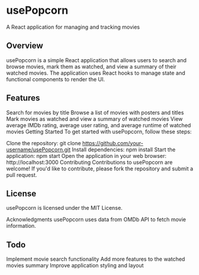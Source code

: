 # usePopcorn

A React application for managing and tracking movies

## Overview

usePopcorn is a simple React application that allows users to search and browse movies, mark them as watched, and view a summary of their watched movies. The application uses React hooks to manage state and functional components to render the UI.

## Features

Search for movies by title
Browse a list of movies with posters and titles
Mark movies as watched and view a summary of watched movies
View average IMDb rating, average user rating, and average runtime of watched movies
Getting Started
To get started with usePopcorn, follow these steps:

Clone the repository: git clone https://github.com/your-username/usePopcorn.git
Install dependencies: npm install
Start the application: npm start
Open the application in your web browser: http://localhost:3000
Contributing
Contributions to usePopcorn are welcome! If you'd like to contribute, please fork the repository and submit a pull request.

## License

usePopcorn is licensed under the MIT License.

Acknowledgments
usePopcorn uses data from OMDb API to fetch movie information.

## Todo

Implement movie search functionality
Add more features to the watched movies summary
Improve application styling and layout
